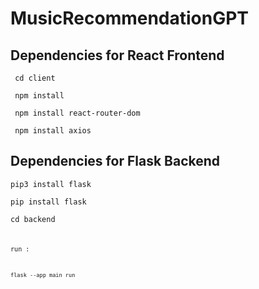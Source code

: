 # MusicRecommendationGPT

## Dependencies for React Frontend
<code> cd client </code>

<code> npm install </code>

<code> npm install react-router-dom </code>

<code> npm install axios </code>

## Dependencies for Flask Backend
```
pip3 install flask
```
```
pip install flask
```

<code>cd backend<code>

run :
```
flask --app main run
```